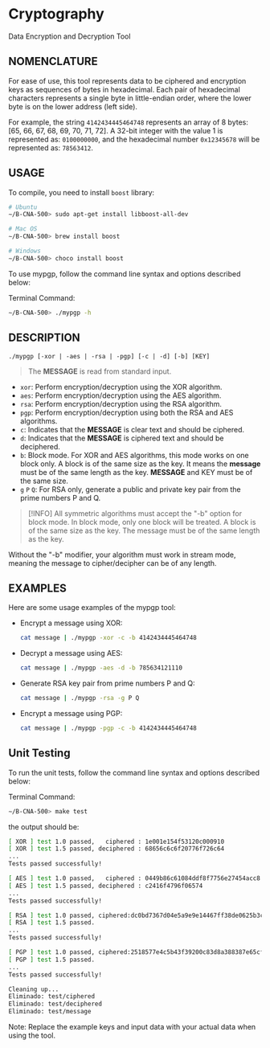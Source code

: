 # Cryptography

Data Encryption and Decryption Tool

## NOMENCLATURE

For ease of use, this tool represents data to be ciphered and encryption keys as sequences of bytes in hexadecimal. Each pair of hexadecimal characters represents a single byte in little-endian order, where the lower byte is on the lower address (left side).

For example, the string `4142434445464748` represents an array of 8 bytes: [65, 66, 67, 68, 69, 70, 71, 72]. A 32-bit integer with the value 1 is represented as: `0100000000`, and the hexadecimal number `0x12345678` will be represented as: `78563412`.

## USAGE

To compile, you need to install `boost` library:

```bash
# Ubuntu
∼/B-CNA-500> sudo apt-get install libboost-all-dev

# Mac OS
∼/B-CNA-500> brew install boost

# Windows
∼/B-CNA-500> choco install boost
```

To use mypgp, follow the command line syntax and options described below:

Terminal Command:

```bash
∼/B-CNA-500> ./mypgp -h
```

## DESCRIPTION

```
./mypgp [-xor | -aes | -rsa | -pgp] [-c | -d] [-b] [KEY]
```

> The **MESSAGE** is read from standard input.

- `xor`: Perform encryption/decryption using the XOR algorithm.
- `aes`: Perform encryption/decryption using the AES algorithm.
- `rsa`: Perform encryption/decryption using the RSA algorithm.
- `pgp`: Perform encryption/decryption using both the RSA and AES algorithms.
- `c`: Indicates that the **MESSAGE** is clear text and should be ciphered.
- `d`: Indicates that the **MESSAGE** is ciphered text and should be deciphered.
- `b`: Block mode. For XOR and AES algorithms, this mode works on one block only. A block is of the same size as the key. It means the **message** must be of the same length as the key. **MESSAGE** and KEY must be of the same size.
- `g` `P` `Q`: For RSA only, generate a public and private key pair from the prime numbers P and Q.

> [!INFO] All symmetric algorithms must accept the "-b" option for block mode. In block mode, only one block will be treated. A block is of the same size as the key. The message must be of the same length as the key.

Without the "-b" modifier, your algorithm must work in stream mode, meaning the message to cipher/decipher can be of any length.

## EXAMPLES

Here are some usage examples of the mypgp tool:

- Encrypt a message using XOR:

  ```bash
  cat message | ./mypgp -xor -c -b 4142434445464748
  ```

- Decrypt a message using AES:

  ```bash
  cat message | ./mypgp -aes -d -b 785634121110
  ```

- Generate RSA key pair from prime numbers P and Q:

  ```bash
  cat message | ./mypgp -rsa -g P Q
  ```

- Encrypt a message using PGP:
  ```bash
  cat message | ./mypgp -pgp -c -b 4142434445464748
  ```

## Unit Testing

To run the unit tests, follow the command line syntax and options described below:

Terminal Command:

```bash
∼/B-CNA-500> make test
```

the output should be:

```bash
[ XOR ] test 1.0 passed,   ciphered : 1e001e154f53120c000910
[ XOR ] test 1.5 passed, deciphered : 68656c6c6f20776f726c64
...
Tests passed successfully!

[ AES ] test 1.0 passed,   ciphered : 0449b86c61084ddf8f7756e27454acc8
[ AES ] test 1.5 passed, deciphered : c2416f4796f06574
...
Tests passed successfully!

[ RSA ] test 1.0 passed, ciphered:dc0bd7367d04e5a9e9e14467ff38de0625b3cfa5aabbe86def48bfc93e97aab713d70abf83d263a6dd6570c6d297cc44bad2e0dd2cf7b4c3e0a9749d68ca11a8
[ RSA ] test 1.5 passed.
...
Tests passed successfully!

[ PGP ] test 1.0 passed, ciphered:2518577e4c5b43f39200c83d8a388387e65cfad2bca86b6400a6b2ec7797babe819004a1005efa34af011147fd994d2d80239a846cff8672025927674661c1456e9838c0daec43e6e71305cf6cfa6b7b
[ PGP ] test 1.5 passed.
...
Tests passed successfully!

Cleaning up...
Eliminado: test/ciphered
Eliminado: test/deciphered
Eliminado: test/message
```

Note: Replace the example keys and input data with your actual data when using the tool.
